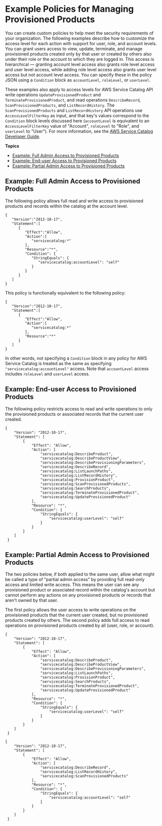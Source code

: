 # Example Policies for Managing Provisioned Products<a name="permissions-examples"></a>

You can create custom policies to help meet the security requirements of your organization\. The following examples describe how to customize the access level for each action with support for user, role, and account levels\. You can grant users access to view, update, terminate, and manage provisioned products created only by that user or created by others also under their role or the account to which they are logged in\. This access is hierarchical — granting account level access also grants role level access and user level access, while adding role level access also grants user level access but not account level access\. You can specify these in the policy JSON using a `Condition` block as `accountLevel`, `roleLevel`, or `userLevel`\.

These examples also apply to access levels for AWS Service Catalog API write operations `UpdateProvisionedProduct` and `TerminateProvisionedProduct`, and read operations `DescribeRecord`, `ScanProvisionedProducts`, and `ListRecordHistory`\. The `ScanProvisionedProducts` and `ListRecordHistory` API operations use `AccessLevelFilterKey` as input, and that key's values correspond to the `Condition` block levels discussed here \(`accountLevel` is equivalent to an `AccessLevelFilterKey` value of "Account", `roleLevel` to "Role", and `userLevel` to "User"\)\. For more information, see the [AWS Service Catalog Developer Guide](https://docs.aws.amazon.com/servicecatalog/latest/dg/)\.

**Topics**
+ [Example: Full Admin Access to Provisioned Products](#permissions-examples-full-admin)
+ [Example: End\-user Access to Provisioned Products](#permissions-examples-end-user)
+ [Example: Partial Admin Access to Provisioned Products](#permissions-examples-partial-admin)

## Example: Full Admin Access to Provisioned Products<a name="permissions-examples-full-admin"></a>

The following policy allows full read and write access to provisioned products and records within the catalog at the account level\. 

```
{  
   "Version":"2012-10-17",
   "Statement":[  
      {  
         "Effect":"Allow",
         "Action":[  
            "servicecatalog:*"
         ],
         "Resource":"*",
         "Condition": {
            "StringEquals": {
               "servicecatalog:accountLevel": "self"
            }
         }
      }
   ]
}
```

This policy is functionally equivalent to the following policy:

```
{  
   "Version":"2012-10-17",
   "Statement":[  
      {  
         "Effect":"Allow",
         "Action":[  
            "servicecatalog:*"
         ],
         "Resource":"*"
      }
   ]
}
```

In other words, not specifying a `Condition` block in any policy for AWS Service Catalog is treated as the same as specifying `"servicecatalog:accountLevel"` access\. Note that `accountLevel` access includes `roleLevel` and `userLevel` access\.

## Example: End\-user Access to Provisioned Products<a name="permissions-examples-end-user"></a>

The following policy restricts access to read and write operations to only the provisioned products or associated records that the current user created\.

```
{
    "Version": "2012-10-17",
    "Statement": [
        {
            "Effect": "Allow",
            "Action": [
                "servicecatalog:DescribeProduct",
                "servicecatalog:DescribeProductView",
                "servicecatalog:DescribeProvisioningParameters",
                "servicecatalog:DescribeRecord",
                "servicecatalog:ListLaunchPaths",
                "servicecatalog:ListRecordHistory",
                "servicecatalog:ProvisionProduct",
                "servicecatalog:ScanProvisionedProducts",
                "servicecatalog:SearchProducts",
                "servicecatalog:TerminateProvisionedProduct",
                "servicecatalog:UpdateProvisionedProduct"
            ],
            "Resource": "*",
            "Condition": {
                "StringEquals": {
                    "servicecatalog:userLevel": "self"
                }
            }
        }
    ]
 }
```

## Example: Partial Admin Access to Provisioned Products<a name="permissions-examples-partial-admin"></a>

The two policies below, if both applied to the same user, allow what might be called a type of "partial admin access" by providing full read\-only access and limited write access\. This means the user can see any provisioned product or associated record within the catalog's account but cannot perform any actions on any provisioned products or records that aren't owned by that user\. 

The first policy allows the user access to write operations on the provisioned products that the current user created, but no provisioned products created by others\. The second policy adds full access to read operations on provisioned products created by all \(user, role, or account\)\. 

```
{
    "Version": "2012-10-17",
    "Statement": [
        {
            "Effect": "Allow",
            "Action": [
                "servicecatalog:DescribeProduct",
                "servicecatalog:DescribeProductView",
                "servicecatalog:DescribeProvisioningParameters",
                "servicecatalog:ListLaunchPaths",
                "servicecatalog:ProvisionProduct",
                "servicecatalog:SearchProducts",
                "servicecatalog:TerminateProvisionedProduct",
                "servicecatalog:UpdateProvisionedProduct"
            ],
            "Resource": "*",
            "Condition": {
                "StringEquals": {
                    "servicecatalog:userLevel": "self"
                }
            }
        }
    ]
 }
```

```
{
    "Version": "2012-10-17",
    "Statement": [
        {
            "Effect": "Allow",
            "Action": [
                "servicecatalog:DescribeRecord",
                "servicecatalog:ListRecordHistory",
                "servicecatalog:ScanProvisionedProducts"
            ],
            "Resource": "*",
            "Condition": {
                "StringEquals": {
                    "servicecatalog:accountLevel": "self"
                }
            }
        }
    ]
 }
```